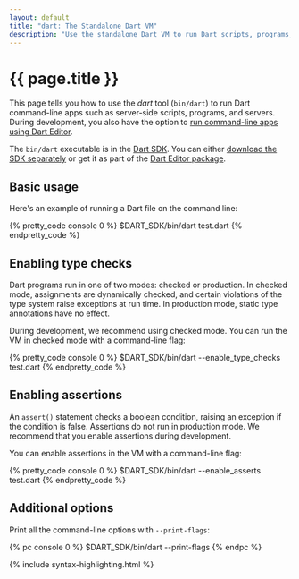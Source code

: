 ```yaml
---
layout: default
title: "dart: The Standalone Dart VM"
description: "Use the standalone Dart VM to run Dart scripts, programs, and servers from the command line."
---
```


# {{ page.title }}

This page tells you how to use the _dart_ tool (`bin/dart`)
to run Dart command-line apps
such as server-side scripts, programs, and servers.
During development, you also have the option to
[run command-line apps using Dart Editor](/docs/editor/#run).

The `bin/dart` executable is in the [Dart SDK](/docs/sdk/).
You can either [download the SDK separately](/docs/sdk/#download)
or get it as part of the [Dart Editor package](/docs/editor/#download).


## Basic usage

Here's an example of running a Dart file on the command line:

{% pretty_code console 0 %}
$DART_SDK/bin/dart test.dart
{% endpretty_code %}


## Enabling type checks

Dart programs run in one of two modes: checked or production.
In checked mode, assignments are dynamically checked, and
certain violations of the type system raise exceptions at run time.
In production mode, static type annotations have no
effect.

During development, we recommend using checked mode. You can
run the VM in checked mode with a command-line flag:

{% pretty_code console 0 %}
$DART_SDK/bin/dart --enable_type_checks test.dart
{% endpretty_code %}

## Enabling assertions

An `assert()` statement checks a boolean condition,
raising an exception if the condition is false.
Assertions do not run in production mode.
We recommend that you enable assertions during development.

You can enable assertions in the VM with a command-line flag:

{% pretty_code console 0 %}
$DART_SDK/bin/dart --enable_asserts test.dart
{% endpretty_code %}


## Additional options

Print all the command-line options with `--print-flags`:

{% pc console 0 %}
$DART_SDK/bin/dart --print-flags
{% endpc %}

{% include syntax-highlighting.html %}
